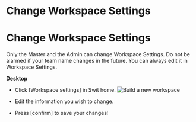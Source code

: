 # Change Workspace Settings

Change Workspace Settings
=========================

 Only the Master and the Admin can change Workspace Settings. Do not be alarmed if your team name changes in the future. You can always edit it in Workspace Settings.



**Desktop** 

* Click [Workspace settings] in Swit home. ![Build a new workspace](https://files.swit.io/help_image/FB_WS3_SwitHome_Setting.png) 


* Edit the information you wish to change.


* Press [confirm] to save your changes!
  
